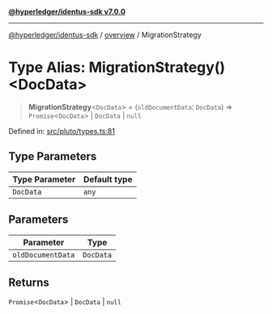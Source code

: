 [**@hyperledger/identus-sdk v7.0.0**](../../README.md)

***

[@hyperledger/identus-sdk](../../README.md) / [overview](../README.md) / MigrationStrategy

# Type Alias: MigrationStrategy()\<DocData\>

> **MigrationStrategy**\<`DocData`\> = (`oldDocumentData`: `DocData`) => `Promise`\<`DocData`\> \| `DocData` \| `null`

Defined in: [src/pluto/types.ts:81](https://github.com/hyperledger/identus-edge-agent-sdk-ts/blob/96423ee84b124a31ce63036d9d623d1cb73a13c2/src/pluto/types.ts#L81)

## Type Parameters

| Type Parameter | Default type |
| ------ | ------ |
| `DocData` | `any` |

## Parameters

| Parameter | Type |
| ------ | ------ |
| `oldDocumentData` | `DocData` |

## Returns

`Promise`\<`DocData`\> \| `DocData` \| `null`

